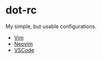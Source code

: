 # dot-rc

My simple, but usable configurations.

- [Vim](./.vimrc)
- [Neovim](./.config/nvim/init.lua)
- [VSCode](./,vscode/settings.json)
